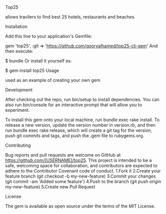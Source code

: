 Top25

allows travilers to find best 25 hotels, restaurants and beaches.

Installation

Add this line to your application's Gemfile:

gem 'top25', :git => 'https://github.com/gooryalhamed/top25-cli-gem'
And then execute:

$ bundle
Or install it yourself as:

$ gem install top25
Usage

used as an example of creating your own gem

Development

After checking out the repo, run bin/setup to install dependencies. You can also run bin/console for an interactive prompt that will allow you to experiment.

To install this gem onto your local machine, run bundle exec rake install. To release a new version, update the version number in version.rb, and then run bundle exec rake release, which will create a git tag for the version, push git commits and tags, and push the .gem file to rubygems.org.

Contributing

Bug reports and pull requests are welcome on GitHub at https://github.com/[USERNAME]/top25. This project is intended to be a safe, welcoming space for collaboration, and contributors are expected to adhere to the Contributor Covenant code of conduct. 1.Fork it 2.Create your feature branch (git checkout -b my-new-feature) 3.Commit your changes (git commit -am 'Added some feature') 4.Push to the branch (git push origin my-new-feature) 5.Create new Pull Request

License

The gem is available as open source under the terms of the MIT License.
